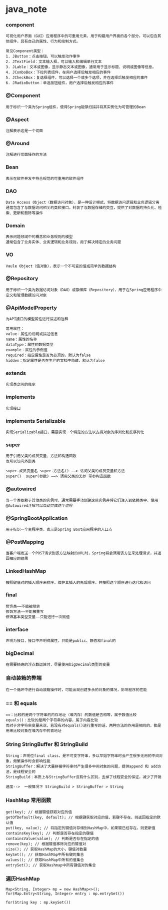 # java_note

### component
    可视化用户界面（GUI）应用程序中的可重用元素，用于构建用户界面的各个部分。可以包含其他组件，具有自己的属性、行为和绘制方式。

    常见Component类型：
    1. JButton：点击按钮，可以触发动作事件
    2. JTextField：文本输入框，可以输入和编辑单行文本
    3. JLable：文本或图像，显示静态文本或图像，通常用于显示标题、说明或图像等信息。
    4. JComboBox：下拉列表组件，在用户选择后触发相应的事件
    5. JCheckBox：复选框组件，可以选择一个或多个选项，并在选择后触发相应的事件
    6. JRadioButton：单选按钮组件，用户选择后触发相应的事件

### @Component
    用于标识一个类为Spring组件，使得Spring能够扫描并将其实例化为可管理的Bean

### @Aspect
    注解表示这是一个切面

### @Around
    注解进行切面操作的方法

### Bean
    表示在软件开发中符合规范的可重用的软件组件

### DAO
    Data Access Object（数据访问对象），是一种设计模式，将数据访问逻辑和业务逻辑分离
    通常包含了与数据访问相关的类和接口，封装了与数据存储的交互，提供了对数据的持久化、检索、更新和删除等操作

### Domain
    表示问题领域中的概念和业务规则的模型
    通常包含了业务实体、业务逻辑和业务规则，用于解决特定的业务问题

### VO
    Vaule Object（值对象），表示一个不可变的值或简单的数据结构

### @Repository
    用于标识一个类为数据访问对象（DAO）或存储库（Repository），用于在Spring应用程序中定义和管理数据访问对象

### @ApiModelProperty
    为API接口的模型属性进行描述和注释

    常用属性：
    value：属性的说明或描述信息
    name：属性的名称
    dataType：属性的数据类型
    example：属性的示例值
    required：指定属性是否为必须的，默认为false
    hidden：指定属性是否在生产的文档中隐藏，默认为false

### extends
    实现类之间的继承

### implements
    实现接口

### implements Serializable
    实现Serializable接口，需要实现一个特定的方法以支持对象的序列化和反序列化

### super
    用于引用父类的成员变量、方法和构造函数
    也可以访问外部类

    super.成员变量名 super.方法名() ——> 访问父类的成员变量和方法
    super()  super(参数) ——> 调用父类的无参 带参构造函数

### @autowired
    当一个类依赖于其他类的实例时，通常需要手动创建这些实例并将它们注入到依赖类中，使用@Autowired注解可以自动完成这个过程

### @SpringBootApplication
    用于标识一个主程序类，表示是Spring Boot应用程序的入口点

### @PostMapping
    当客户端发送一个POST请求到该方法映射的URL时，Spring将会调用该方法来处理请求，并返回相应的结果

### LinkedHashMap
    按照键值对的插入顺序来排序，维护其插入的先后顺序，并按照这个顺序进行迭代和访问

### final
    修饰类——不能被继承
    修饰方法——不能被重写
    修饰基本类型变量——只能进行一次赋值

### interface
    声明为接口，接口中声明得属性，只能是public、静态和final的

### bigDecimal
    在需要精确的浮点数运算时，尽量使用bigDecimal类型的变量

### 自动装箱的弊端
    在一个循环中进行自动装箱操作时，可能出现创建多余的对象的情况，影响程序的性能

### == 和 equals 
    ==：比较的是两个字符串的内存地址（堆内存）的数值是否相等，属于数值比较
    equals()：比较的是两个字符串的内容，属于内容比较
    而对于非字符串变量来说，若没有对equals()进行重写的话，两种方法的作用是相同的，都是用来比较对象在堆内存中的首地址

### String StringBuffer 和 StringBuild
    String：声明位final class，是不可变字符串，多以苹姐字符串时会产生很多无用的中间对象，频繁操作时会影响性能
    StringBuffer：解决了大量拼接字符串时产生很多中间对象的问题，提供append 和 add方法，是线程安全的
    StringBuild：本质上与StringBuffer没有什么区别，去掉了线程安全的保证，减少了开销

    速度-->  一般情况下 StringBuild > StringBuffer > String

### HashMap 常用函数
    get(key); // 根据键值获取对应的值
    getOfDefault(key, default); // 根据键获取对应的值，若键不存在，则返回指定的默认值
    put(key, value); // 将指定的键值对存储到HashMap中，如果键已经存在，则更新值
    containsKey(key); // 判断是否存在指定的键值
    containsValue(value); // 判断是否存在指定的值
    remove(key); // 根据键值移除对应的键值对
    size(); // 获取HashMap的大小，键值对数量
    keySet(); // 获取HashMap中所有键的集合
    values(); // 获取HashMap中所有的值集合
    entrySet(); // 获取Hashmap中所有键值对的集合

### 遍历HashMap
    Map<String, Integer> mp = new HashMap<>();
    for(Map.Entry<String, Integer> entry : mp.entrySet())

    for(String key : mp.keySet())
    
